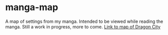 # manga-map
A map of settings from my manga. Intended to be viewed while reading the manga. Still a work in progress, more to come.
[Link to map of Dragon City](https://ordealist.github.io/manga-map/brongdyu_map.html)
